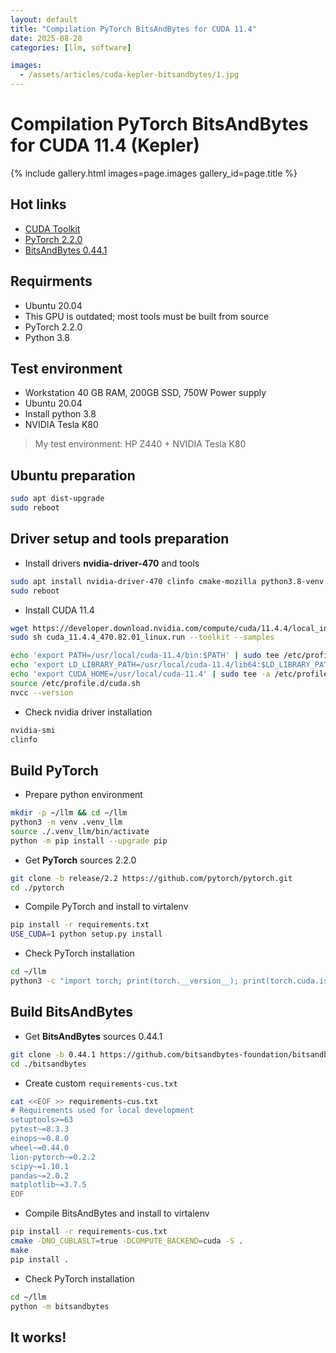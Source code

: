 ```yaml
---
layout: default
title: "Compilation PyTorch BitsAndBytes for CUDA 11.4"
date: 2025-08-28
categories: [llm, software]

images:
  - /assets/articles/cuda-kepler-bitsandbytes/1.jpg
---
```


# Compilation PyTorch BitsAndBytes for CUDA 11.4 (Kepler)

{% include gallery.html images=page.images gallery_id=page.title %}

## Hot links
- [CUDA Toolkit](https://developer.nvidia.com/cuda-11-4-4-download-archive)
- [PyTorch 2.2.0](https://github.com/pytorch/pytorch/tree/release/2.2?tab=readme-ov-file#from-source)
- [BitsAndBytes 0.44.1](https://github.com/bitsandbytes-foundation/bitsandbytes/blob/0.45.1/docs/source/installation.mdx)

## Requirments
- Ubuntu 20.04
- This GPU is outdated; most tools must be built from source
- PyTorch 2.2.0
- Python 3.8

## Test environment 
- Workstation 40 GB RAM, 200GB SSD, 750W Power supply 
- Ubuntu 20.04 
- Install python 3.8
- NVIDIA Tesla K80

> My test environment: HP Z440 + NVIDIA Tesla K80

## Ubuntu preparation

```bash
sudo apt dist-upgrade
sudo reboot
```

## Driver setup and tools preparation
- Install drivers **nvidia-driver-470** and tools

```bash
sudo apt install nvidia-driver-470 clinfo cmake-mozilla python3.8-venv python3.8-dev git
sudo reboot
```
- Install CUDA 11.4

```bash
wget https://developer.download.nvidia.com/compute/cuda/11.4.4/local_installers/cuda_11.4.4_470.82.01_linux.run
sudo sh cuda_11.4.4_470.82.01_linux.run --toolkit --samples

echo 'export PATH=/usr/local/cuda-11.4/bin:$PATH' | sudo tee /etc/profile.d/cuda.sh
echo 'export LD_LIBRARY_PATH=/usr/local/cuda-11.4/lib64:$LD_LIBRARY_PATH' | sudo tee -a /etc/profile.d/cuda.sh
echo 'export CUDA_HOME=/usr/local/cuda-11.4' | sudo tee -a /etc/profile.d/cuda.sh
source /etc/profile.d/cuda.sh
nvcc --version
```

- Check nvidia driver installation

```bash
nvidia-smi
clinfo
```

## Build PyTorch
- Prepare python environment

```bash
mkdir -p ~/llm && cd ~/llm
python3 -m venv .venv_llm
source ./.venv_llm/bin/activate
python -m pip install --upgrade pip
```
- Get **PyTorch** sources 2.2.0

```bash
git clone -b release/2.2 https://github.com/pytorch/pytorch.git
cd ./pytorch
```
- Compile PyTorch and install to virtalenv

```bash
pip install -r requirements.txt
USE_CUDA=1 python setup.py install
```
- Check PyTorch installation

```bash
cd ~/llm
python3 -c "import torch; print(torch.__version__); print(torch.cuda.is_available());print(torch.cuda.get_device_name(0));"
```

## Build BitsAndBytes

- Get **BitsAndBytes** sources 0.44.1

```bash
git clone -b 0.44.1 https://github.com/bitsandbytes-foundation/bitsandbytes.git
cd ./bitsandbytes
```

- Create custom `requirements-cus.txt`

```bash
cat <<EOF >> requirements-cus.txt
# Requirements used for local development
setuptools>=63
pytest~=8.3.3
einops~=0.8.0
wheel~=0.44.0
lion-pytorch~=0.2.2
scipy~=1.10.1
pandas~=2.0.2
matplotlib~=3.7.5
EOF
```

- Compile BitsAndBytes and install to virtalenv

```bash
pip install -r requirements-cus.txt
cmake -DNO_CUBLASLT=true -DCOMPUTE_BACKEND=cuda -S .
make
pip install .
```
- Check PyTorch installation

```bash
cd ~/llm
python -m bitsandbytes
```

## It works!
